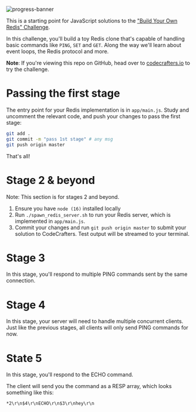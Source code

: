 ![progress-banner](https://app.codecrafters.io/progress/redis/268b5a1d-69e1-46eb-b866-211030fd5d0e)

This is a starting point for JavaScript solutions to the
["Build Your Own Redis" Challenge](https://codecrafters.io/challenges/redis).

In this challenge, you'll build a toy Redis clone that's capable of handling
basic commands like `PING`, `SET` and `GET`. Along the way we'll learn about
event loops, the Redis protocol and more.

**Note**: If you're viewing this repo on GitHub, head over to
[codecrafters.io](https://codecrafters.io) to try the challenge.

# Passing the first stage

The entry point for your Redis implementation is in `app/main.js`. Study and
uncomment the relevant code, and push your changes to pass the first stage:

```sh
git add .
git commit -m "pass 1st stage" # any msg
git push origin master
```

That's all!

# Stage 2 & beyond

Note: This section is for stages 2 and beyond.

1. Ensure you have `node (16)` installed locally
1. Run `./spawn_redis_server.sh` to run your Redis server, which is implemented
   in `app/main.js`.
1. Commit your changes and run `git push origin master` to submit your solution
   to CodeCrafters. Test output will be streamed to your terminal.

# Stage 3
In this stage, you'll respond to multiple PING commands sent by the same connection.

# Stage 4
In this stage, your server will need to handle multiple concurrent clients. Just like the previous stages, all clients will only send PING commands for now.

# State 5
In this stage, you'll respond to the ECHO command.

The client will send you the command as a RESP array, which looks something like this:

```*2\r\n$4\r\nECHO\r\n$3\r\nhey\r\n```
